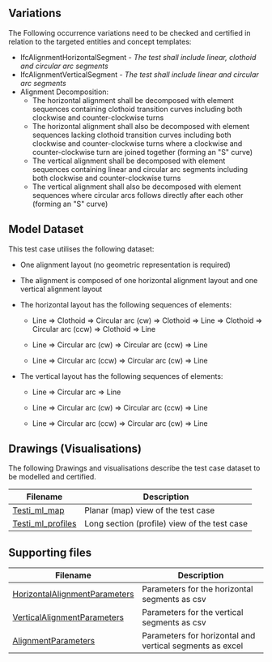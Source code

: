 ## Variations
The Following occurrence variations need to be checked and certified in relation to the targeted entities and concept templates:

- IfcAlignmentHorizontalSegment - *The test shall include linear, clothoid and circular arc segments*
- IfcAlignmentVerticalSegment - *The test shall include linear and circular arc segments*
- Alignment Decomposition:
  - The horizontal alignment shall be decomposed with element sequences containing clothoid transition curves including both clockwise and counter-clockwise turns
  - The horizontal alignment shall also be decomposed with element sequences lacking clothoid transition curves including both clockwise and counter-clockwise turns where a clockwise and counter-clockwise turn are joined together (forming an "S" curve)
  - The vertical alignment shall be decomposed with element sequences containing linear and circular arc segments including both clockwise and counter-clockwise turns
  - The vertical alignment shall also be decomposed with element sequences where circular arcs follows directly after each other (forming an "S" curve)

## Model Dataset
This test case utilises the following dataset:

- One alignment layout (no geometric representation is required)

- The alignment is composed of one horizontal alignment layout and one vertical alignment layout

- The horizontal layout has the following sequences of elements:

  - Line => Clothoid => Circular arc (cw) => Clothoid => Line => Clothoid => Circular arc (ccw) => Clothoid => Line

  - Line => Circular arc (cw) => Circular arc (ccw) => Line

  - Line => Circular arc (ccw) => Circular arc (cw) => Line

- The vertical layout has the following sequences of elements:

  - Line => Circular arc => Line

  - Line => Circular arc (cw) => Circular arc (ccw) => Line

  - Line => Circular arc (ccw) => Circular arc (cw) => Line


## Drawings (Visualisations)
The following Drawings and visualisations describe the test case dataset to be modelled and certified.

| Filename                                     | Description                                  |
| -------------------------------------------- | -------------------------------------------- |
| [Testi_ml_map](./Testi_ml_map.pdf)           | Planar (map) view of the test case           |
| [Testi_ml_profiles](./Testi_ml_profiles.pdf) | Long section (profile) view of the test case |


## Supporting files

| Filename                                                     | Description                                              |
| ------------------------------------------------------------ | -------------------------------------------------------- |
| [HorizontalAlignmentParameters](./HorizontalAlignmentParameters.csv) | Parameters for the horizontal segments as csv            |
| [VerticalAlignmentParameters](./VerticalAlignmentParameters.csv) | Parameters for the vertical segments as csv              |
| [AlignmentParameters](./AlignmentParameters.xlsx)            | Parameters for horizontal and vertical segments as excel |